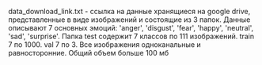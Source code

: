 data_download_link.txt - ссылка на данные хранящиеся на google drive, представленные в виде изображений и состоящие из 3 папок. Данные описывают 7 основных эмоций: 'anger', 'disgust', 'fear', 'happy', 'neutral', 'sad', 'surprise'. Папка test содержит 7 классов по 111 изображений. train 7 по 1000. val 7 по 3. Все изображения одноканальные и равносторонние. Общий объем больше 100 мб
